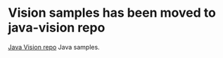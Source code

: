 # Vision samples has been moved to java-vision repo

[Java Vision repo](https://github.com/googleapis/java-vision/tree/master/samples) Java samples.